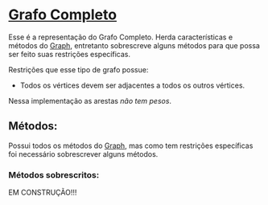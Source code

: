 # [Grafo Completo](https://github.com/Rickecr/PyGraph/blob/efc5d75006ac82773a4e7102c9d86d9e06ef31f2/py_graph_t/CompleteGraph.py#L4)
Esse é a representação do Grafo Completo. Herda características e métodos do [Graph](graph.md#grafo-base), entretanto sobrescreve alguns métodos para que possa ser feito suas restrições específicas.

Restrições que esse tipo de grafo possue:

- Todos os vértices devem ser adjacentes a todos os outros vértices.

Nessa implementação as arestas *não tem pesos*.

## Métodos:

Possui todos os métodos do [Graph](graph.md#grafo-base), mas como tem restrições específicas foi necessário sobrescrever alguns métodos.

### Métodos sobrescritos:

EM  CONSTRUÇÃO!!!
